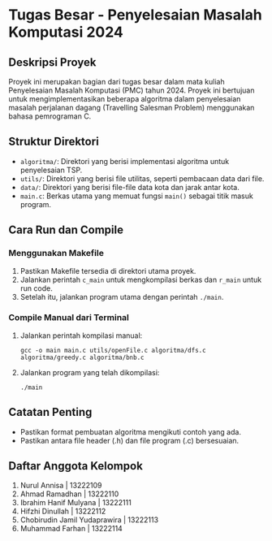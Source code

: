# Tugas Besar - Penyelesaian Masalah Komputasi 2024

## Deskripsi Proyek
Proyek ini merupakan bagian dari tugas besar dalam mata kuliah Penyelesaian Masalah Komputasi (PMC) tahun 2024. Proyek ini bertujuan untuk mengimplementasikan beberapa algoritma dalam penyelesaian masalah perjalanan dagang (Travelling Salesman Problem) menggunakan bahasa pemrograman C.

## Struktur Direktori
- `algoritma/`: Direktori yang berisi implementasi algoritma untuk penyelesaian TSP.
- `utils/`: Direktori yang berisi file utilitas, seperti pembacaan data dari file.
- `data/`: Direktori yang berisi file-file data kota dan jarak antar kota.
- `main.c`: Berkas utama yang memuat fungsi `main()` sebagai titik masuk program.

## Cara Run dan Compile
### Menggunakan Makefile
1. Pastikan Makefile tersedia di direktori utama proyek.
2. Jalankan perintah `c_main` untuk mengkompilasi berkas dan `r_main` untuk run code.
3. Setelah itu, jalankan program utama dengan perintah `./main`.

### Compile Manual dari Terminal
1. Jalankan perintah kompilasi manual:
   ```
   gcc -o main main.c utils/openFile.c algoritma/dfs.c algoritma/greedy.c algoritma/bnb.c
   ```
2. Jalankan program yang telah dikompilasi:
   ```
   ./main
   ```

## Catatan Penting
- Pastikan format pembuatan algoritma mengikuti contoh yang ada.
- Pastikan antara file header (.h) dan file program (.c) bersesuaian.

## Daftar Anggota Kelompok
1. Nurul Annisa | 13222109
2. Ahmad Ramadhan | 13222110
3. Ibrahim Hanif Mulyana | 13222111
4. Hifzhi Dinullah | 13222112
5. Chobirudin Jamil Yudaprawira | 13222113
6. Muhammad Farhan | 13222114